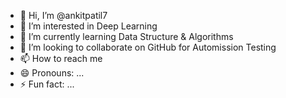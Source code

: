 - 👋 Hi, I’m @ankitpatil7
- 👀 I’m interested in Deep Learning
- 🌱 I’m currently learning Data Structure & Algorithms
- 💞️ I’m looking to collaborate on GitHub for Automission Testing
- 📫 How to reach me 
- 😄 Pronouns: ...
- ⚡ Fun fact: ...
  
<!---
ankitpatil7/ankitpatil7 is a ✨ special ✨ repository because its `README.md` (this file) appears on your GitHub profile.
You can click the Preview link to take a look at your changes.
--->
